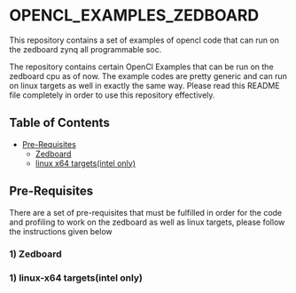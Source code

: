 # OPENCL_EXAMPLES_ZEDBOARD
This repository contains a set of examples of opencl code that can run on the zedboard zynq all programmable soc.

The repository contains certain OpenCl Examples that can be run on the zedboard cpu as of now. The example codes are pretty generic and can run on linux targets as well in exactly the same way. Please read this README file completely in order to use this repository effectively.

## Table of Contents
+ [Pre-Requisites](#prereq) 
    + [Zedboard](#prereq-zb)
    + [linux x64 targets(intel only)](#prereq-x64)


## <a name="prereq"></a> Pre-Requisites
There are a set of pre-requisites that must be fulfilled in order for the code and profiling to work on the zedboard as well as linux targets, please follow the instructions given below

### <a name="prereq-zb"></a> 1) Zedboard

### <a name="prereq-x64"></a> 1) linux-x64 targets(intel only)
